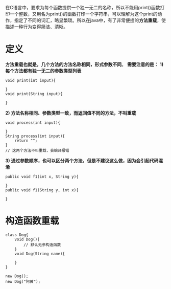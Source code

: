 
在C语言中，要求为每个函数提供一个独一无二的名称，所以不能用print()函数打印一个整数，又用名为print()的函数打印一个字符串，可以理解为这个print的动作，指定了不同的词汇，略显繁琐。所以在java中，有了非常便捷的**方法重载**，使描述一种行为变得简洁、清晰。
# 定义
**方法重载也就是，几个方法的方法名称相同，形式参数不同**。
**需要注意的是：**
**1) 每个方法都有独一无二的参数类型列表**

	void print(int input){
	
	}
	void print(String input){
	
	}

**2) 方法名称相同、参数类型一致，而返回值不同的方法，不叫重载**

	void process(int input){
	
	}
	String process(int input){
		return "";
	}
	// 这两个方法不叫重载，会编译报错

**3) 通过参数顺序，也可以区分两个方法，但是不建议这么做，因为会引起代码混淆**

    public void f1(int x, String y){
    
    }
    public void f1(String y, int x){
    
    }

# 构造函数重载

	class Dog{
		void Dog(){
	    	// 默认无参构造函数
	    }
	    void Dog(String name){
	
	    }
	}
	
	new Dog();
	new Dog("阿黄");







